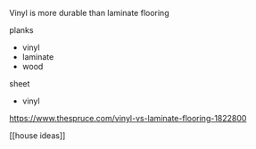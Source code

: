 Vinyl is more durable than laminate flooring

planks
- vinyl
- laminate
- wood

sheet
- vinyl

https://www.thespruce.com/vinyl-vs-laminate-flooring-1822800

[[house ideas]]